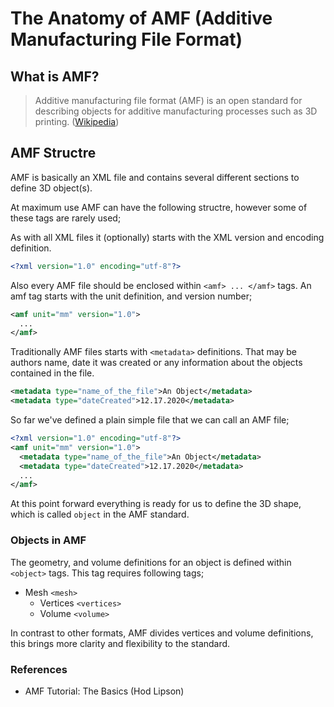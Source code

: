 # The Anatomy of AMF (Additive Manufacturing File Format)

## What is AMF?

> Additive manufacturing file format (AMF) is an open standard for describing objects for additive manufacturing processes such as 3D printing.
> ([Wikipedia](https://en.wikipedia.org/wiki/Additive_manufacturing_file_format))

## AMF Structre

AMF is basically an XML file and contains several different sections to define 3D object(s).

At maximum use AMF can have the following structre, however some of these tags are rarely used;


As with all XML files it (optionally) starts with the XML version and encoding definition.

```xml
<?xml version="1.0" encoding="utf-8"?>
```

Also every AMF file should be enclosed within `<amf> ... </amf>` tags. An amf tag starts with the unit definition, and version number;

```xml
<amf unit="mm" version="1.0">
  ...
</amf>
```
Traditionally AMF files starts with `<metadata>` definitions. That may be authors name, date it was created or any information about the objects contained in the file.

```xml
<metadata type="name_of_the_file">An Object</metadata>
<metadata type="dateCreated">12.17.2020</metadata> 
```

So far we've defined a plain simple file that we can call an AMF file;

```xml
<?xml version="1.0" encoding="utf-8"?>
<amf unit="mm" version="1.0">
  <metadata type="name_of_the_file">An Object</metadata>
  <metadata type="dateCreated">12.17.2020</metadata> 
  ...
</amf>
```
At this point forward everything is ready for us to define the 3D shape, which is called `object` in the AMF standard.

### Objects in AMF
The geometry, and volume definitions for an object is defined within `<object>` tags. This tag requires following tags;

* Mesh `<mesh>`
  * Vertices `<vertices>`
  * Volume `<volume>`
  
 In contrast to other formats, AMF divides vertices and volume definitions, this brings more clarity and flexibility to the standard.
 
 ### References
 * AMF Tutorial: The Basics (Hod Lipson)
